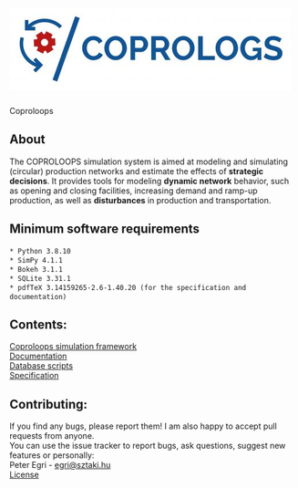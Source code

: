 # ![Coprologs Logo](documentation/pic/logo.png)<br>
Coproloops

## About
The COPROLOOPS simulation system is aimed at modeling and simulating
(circular) production networks and estimate the effects of **strategic decisions**.
It provides tools for modeling **dynamic network** behavior, such as opening
and closing facilities, increasing demand and ramp-up production, as well as
**disturbances** in production and transportation.


## Minimum software requirements
	* Python 3.8.10
	* SimPy 4.1.1
	* Bokeh 3.1.1
	* SQLite 3.31.1
	* pdfTeX 3.14159265-2.6-1.40.20 (for the specification and documentation)

## Contents:
[Coproloops simulation framework](simulation)<br>
[Documentation](documentation)<br>
[Database scripts](database)<br>
[Specification](specification)

## Contributing:
If you find any bugs, please report them! I am also happy to accept pull requests from anyone.<br>
You can use the issue tracker to report bugs, ask questions, suggest new features or personally:<br>
Peter Egri - egri@sztaki.hu  
[License](LICENSE.txt)
